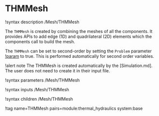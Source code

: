 # THMMesh

!syntax description /Mesh/THMMesh

The `THMMesh` is created by combining the meshes of all the components.
It provides APIs to add edge (1D) and quadrilateral (2D) elements which the components call
to build the mesh.

The `THMMesh` can be set to second-order by setting the `Problem` parameter [!param](/Problem/THMProblem/2nd_order_mesh) to true.
This is performed automatically for second order variables.

!alert note
The THMMesh is created automatically by the [Simulation.md]. The user does not need to create it in their input
file.

!syntax parameters /Mesh/THMMesh

!syntax inputs /Mesh/THMMesh

!syntax children /Mesh/THMMesh

!tag name=THMMesh pairs=module:thermal_hydraulics system:base
